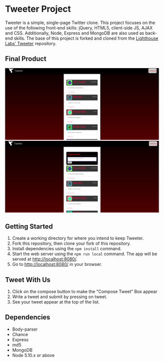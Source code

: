 # Tweeter Project

Tweeter is a simple, single-page Twitter clone. This project focuses on the use of the following front-end skills: jQuery, HTML5, client-side JS, AJAX and CSS. Additionally, Node, Express and MongoDB are also used as back-end skills. The base of this project is forked and cloned from the [Lighthouse Labs' Tweeter](https://github.com/lighthouse-labs/tweeter) repository.

## Final Product
!["Screenshot of Tweeter page"](https://github.com/Nelson-Yu/lighthouse-labs-tweeter/blob/master/docs/homepage.png)
!["Screenshot of Tweeter page with new tweet"](https://github.com/Nelson-Yu/lighthouse-labs-tweeter/blob/master/docs/compose-tweet.png)

## Getting Started

1. Create a working directory for where you intend to keep Tweeter.
2. Fork this repository, then clone your fork of this repository.
3. Install dependencies using the `npm install` command.
4. Start the web server using the `npm run local` command. The app will be served at <http://localhost:8080/>.
5. Go to <http://localhost:8080/> in your browser.

## Tweet With Us

1. Click on the compose button to make the "Compose Tweet" Box appear
2. Write a tweet and submit by pressing on tweet.
3. See your tweet appear at the top of the list.

## Dependencies

- Body-parser
- Chance
- Express
- md5
- MongoDB
- Node 5.10.x or above
